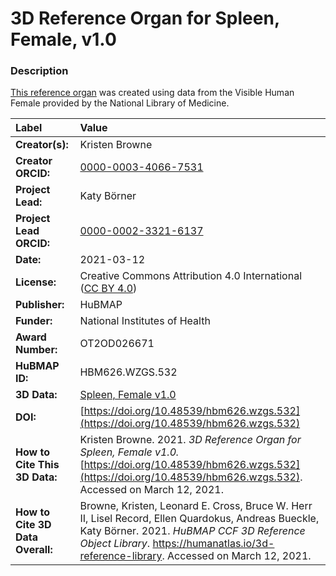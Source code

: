 # 3D Reference Organ for Spleen, Female, v1.0

### Description
[This reference organ](https://humanatlas.io/3d-reference-library) was created using data from the Visible Human Female provided by the National Library of Medicine.

| Label | Value |
| :------------- |:-------------|
| **Creator(s):** | Kristen Browne |
| **Creator ORCID:** | [0000-0003-4066-7531](https://orcid.org/0000-0003-4066-7531) |
| **Project Lead:** | Katy B&ouml;rner |
| **Project Lead ORCID:** | [0000-0002-3321-6137](https://orcid.org/0000-0002-3321-6137) |
| **Date:** | 2021-03-12 |
| **License:** | Creative Commons Attribution 4.0 International ([CC BY 4.0](https://creativecommons.org/licenses/by/4.0/)) |
| **Publisher:** | HuBMAP |
| **Funder:** | National Institutes of Health |
| **Award Number:** | OT2OD026671 |
| **HuBMAP ID:** | HBM626.WZGS.532 |
| **3D Data:** | [Spleen, Female v1.0](https://hubmapconsortium.github.io/ccf-releases/v1.0/models/VH_F_Spleen.glb) |
| **DOI:** | [https://doi.org/10.48539/hbm626.wzgs.532](https://doi.org/10.48539/hbm626.wzgs.532) |
| **How to Cite This 3D Data:** | Kristen Browne. 2021. *3D Reference Organ for Spleen, Female v1.0.* [https://doi.org/10.48539/hbm626.wzgs.532](https://doi.org/10.48539/hbm626.wzgs.532). Accessed on March 12, 2021. |
| **How to Cite 3D Data Overall:** | Browne, Kristen, Leonard E. Cross, Bruce W. Herr II, Lisel Record, Ellen Quardokus, Andreas Bueckle, Katy B&ouml;rner. 2021. *HuBMAP CCF 3D Reference Object Library*. https://humanatlas.io/3d-reference-library. Accessed on March 12, 2021. |